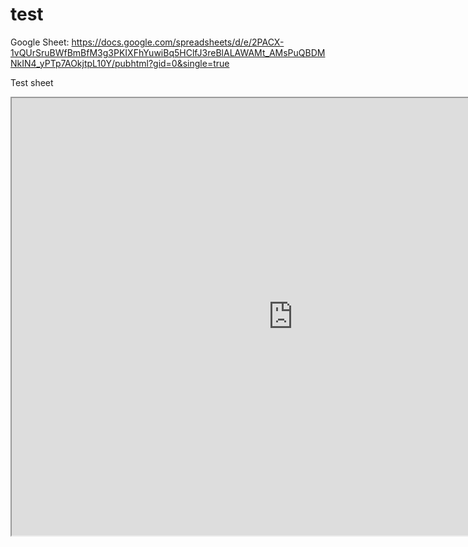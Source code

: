 # test

Google Sheet:
https://docs.google.com/spreadsheets/d/e/2PACX-1vQUrSruBWfBmBfM3g3PKIXFhYuwiBq5HClfJ3reBlALAWAMt_AMsPuQBDMNkIN4_yPTp7AOkjtpL10Y/pubhtml?gid=0&single=true

Test sheet 
<iframe src="https://docs.google.com/spreadsheets/d/1qIXwQbhJLCfYAkDOlzoYMEfQOV36VS8ZmSvObnCE-rI/edit?rm=minimal#gid=0" noborder="0" width="900" height="700" scrolling="yes" seamless></iframe>
